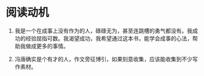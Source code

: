 
# 阅读动机

1. 我是一个在成事上没有作为的人，碌碌无为，甚至连跳槽的勇气都没有。我成功的经验屈指可数。我渴望成功，我希望通过这本书，能学会成事的心法，帮助我做成更多的事情。

2. 冯唐确实是个有才的人，作文旁征博引，如果刻意收集，应该能收集到不少写作素材。